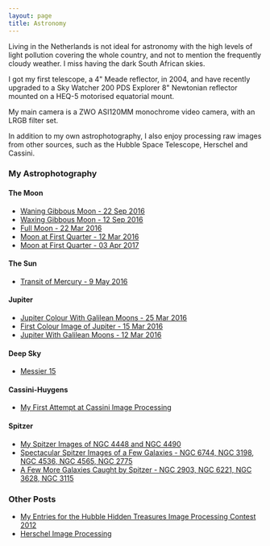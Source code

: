 ```yaml
---
layout: page
title: Astronomy
---
```


Living in the Netherlands is not ideal for astronomy with the high levels of light pollution covering the whole country, and not to mention the frequently cloudy weather. I miss having the dark South African skies. 

I got my first telescope, a 4" Meade reflector, in 2004, and have recently upgraded to a Sky Watcher 200 PDS Explorer 8" Newtonian reflector mounted on a HEQ-5 motorised equatorial mount.

My main camera is a ZWO ASI120MM monochrome video camera, with an LRGB filter set. 

In addition to my own astrophotography, I also enjoy processing raw images from other sources, such as the Hubble Space Telescope, Herschel and Cassini.

### My Astrophotography

#### The Moon
* [Waning Gibbous Moon - 22 Sep 2016](/astronomy/2016/09/22/moon-22-sep-2016.html)
* [Waxing Gibbous Moon - 12 Sep 2016](/astronomy/2016/09/12/moon-12-sep-2016.html)
* [Full Moon - 22 Mar 2016](/astronomy/2016/03/23/moon-22-mar-2016.html)
* [Moon at First Quarter - 12 Mar 2016](/astronomy/2016/03/18/moon-12-mar-2016.html)
* [Moon at First Quarter - 03 Apr 2017](/astronomy/2017/04/04/moon-04-apr-2017.html)

#### The Sun
* [Transit of Mercury - 9 May 2016](/astronomy/2016/05/09/mercury-transit-09-may-2016.html)

#### Jupiter
* [Jupiter Colour With Galilean Moons - 25 Mar 2016](/astronomy/2016/03/27/jupiter-25-mar-2016.html)
* [First Colour Image of Jupiter - 15 Mar 2016](/astronomy/2016/03/17/jupiter-15-mar-2016.html)
* [Jupiter With Galilean Moons - 12 Mar 2016](/astronomy/2016/03/13/jupiter-12-mar-2016.html)

#### Deep Sky
* [Messier 15](/astronomy/2016/09/24/messier-15.html)

#### Cassini-Huygens
* [My First Attempt at Cassini Image Processing](/astronomy/2017/03/01/my-first-attempt-at-cassini-image-processing.html)

#### Spitzer
* [My Spitzer Images of NGC 4448 and NGC 4490](/astronomy/2017/03/12/my-spitzer-images-of-ngc4448-and-ngc4490.html)
* [Spectacular Spitzer Images of a Few Galaxies - NGC 6744, NGC 3198, NGC 4536, NGC 4565, NGC 2775](/astronomy/2017/04/15/spectacular-spitzer-images-of-a-few-galaxies.html)
* [A Few More Galaxies Caught by Spitzer - NGC 2903, NGC 6221, NGC 3628, NGC 3115](/astronomy/2017/04/18/a-few-more-galaxies-caught-by-spitzer.html)

### Other Posts
* [My Entries for the Hubble Hidden Treasures Image Processing Contest 2012](/astronomy/2012/06/10/my-entries-for-the-hubble-hidden-treasures-image-processing-contest.html)
* [Herschel Image Processing](/astronomy/2012/07/03/herschel-image-processing.html)